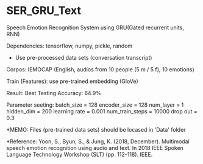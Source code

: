 # SER_GRU_Text
 
Speech Emotion Recognition System using GRU(Gated recurrent units, RNN)

Dependencies: tensorflow, numpy, pickle, random
* Use pre-processed data sets (conversation transcript)

Corpos: IEMOCAP (English, audios from 10 people (5 m / 5 f), 10 emotions)

Train (Features): use pre-trained embedding (GloVe)

Result: Best Testing Accuracy: 64.9%

Parameter seeting: 
batch_size = 128
encoder_size = 128
num_layer = 1
hidden_dim = 200
learning rate = 0.001
num_train_steps = 10000
drop out = 0.3

*MEMO: Files (pre-trained data sets) should be locased in 'Data' folder

*Reference: Yoon, S., Byun, S., & Jung, K. (2018, December). Multimodal speech emotion recognition using audio and text. In 2018 IEEE Spoken Language Technology Workshop (SLT) (pp. 112-118). IEEE.
